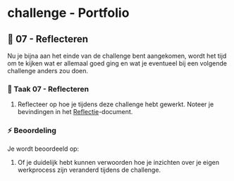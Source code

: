 # challenge - Portfolio
## :thought_balloon: 07 - Reflecteren

Nu je bijna aan het einde van de challenge bent aangekomen, wordt het tijd om te kijken wat er allemaal goed ging en wat je eventueel bij een volgende challenge anders zou doen. 

### :hammer: Taak 07 - Reflecteren

1. Reflecteer op hoe je tijdens deze challenge hebt gewerkt. Noteer je bevindingen in het [Reflectie](student-reflectie.md)-document.

### :zap: Beoordeling

Je wordt beoordeeld op:  

1. Of je duidelijk hebt kunnen verwoorden hoe je inzichten over je eigen werkprocess zijn veranderd tijdens de challenge.